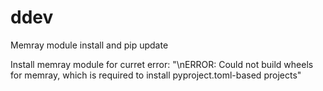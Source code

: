 # ddev
Memray module install and pip update

Install memray module for curret error:
"\nERROR: Could not build wheels for memray, which is required to install pyproject.toml-based projects"
